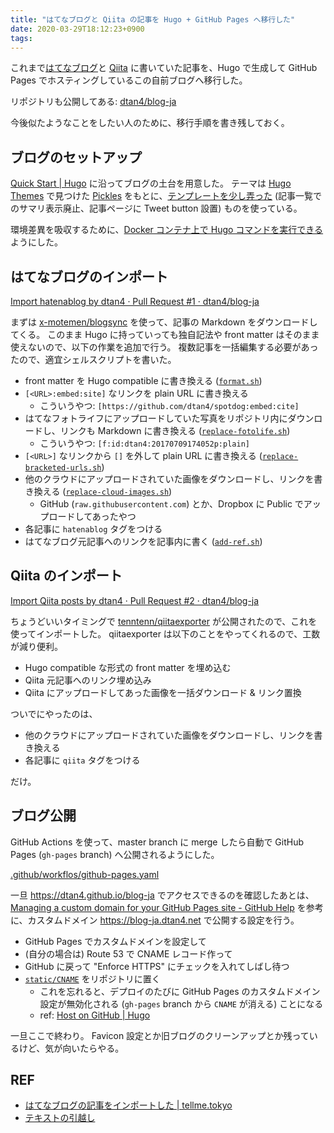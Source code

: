```yaml
---
title: "はてなブログと Qiita の記事を Hugo + GitHub Pages へ移行した"
date: 2020-03-29T18:12:23+0900
tags:
---
```


これまで[はてなブログ](https://dtan4.hatenablog.com/)と [Qiita](https://qiita.com/dtan4) に書いていた記事を、Hugo で生成して GitHub Pages でホスティングしているこの自前ブログへ移行した。

リポジトリも公開してある: [dtan4/blog-ja](https://github.com/dtan4/blog-ja/)

今後似たようなことをしたい人のために、移行手順を書き残しておく。

## ブログのセットアップ

[Quick Start | Hugo](https://gohugo.io/getting-started/quick-start/) に沿ってブログの土台を用意した。
テーマは [Hugo Themes](https://themes.gohugo.io/) で見つけた [Pickles](https://github.com/mismith0227/hugo_theme_pickles) をもとに、[テンプレートを少し弄った](https://github.com/dtan4/blog-ja/tree/b296ec3db8b3696a9711aabdb167a0639b1d583c/layouts/_default) (記事一覧でのサマリ表示廃止、記事ページに Tweet button 設置) ものを使っている。

環境差異を吸収するために、[Docker コンテナ上で Hugo コマンドを実行できる](https://github.com/dtan4/blog-ja/blob/b296ec3db8b3696a9711aabdb167a0639b1d583c/docker-compose.yaml)ようにした。

## はてなブログのインポート

[Import hatenablog by dtan4 · Pull Request #1 · dtan4/blog-ja](https://github.com/dtan4/blog-ja/pull/1)

まずは [x-motemen/blogsync](https://github.com/x-motemen/blogsync) を使って、記事の Markdown をダウンロードしてくる。
このまま Hugo に持っていっても独自記法や front matter はそのまま使えないので、以下の作業を追加で行う。
複数記事を一括編集する必要があったので、適宜シェルスクリプトを書いた。

- front matter を Hugo compatible に書き換える ([`format.sh`](https://github.com/dtan4/blog-ja/blob/b296ec3db8b3696a9711aabdb167a0639b1d583c/script/format.sh))
- `[<URL>:embed:site]` なリンクを plain URL に書き換える
  - こういうやつ: `[https://github.com/dtan4/spotdog:embed:cite]`
- はてなフォトライフにアップロードしていた写真をリポジトリ内にダウンロードし、リンクも Markdown に書き換える ([`replace-fotolife.sh`](https://github.com/dtan4/blog-ja/blob/b296ec3db8b3696a9711aabdb167a0639b1d583c/script/replace-fotolife.sh))
  - こういうやつ: `[f:id:dtan4:20170709174052p:plain]`
- `[<URL>]` なリンクから `[]` を外して plain URL に書き換える ([`replace-bracketed-urls.sh`](https://github.com/dtan4/blog-ja/blob/b296ec3db8b3696a9711aabdb167a0639b1d583c/script/replace-bracketed-urls.sh))
- 他のクラウドにアップロードされていた画像をダウンロードし、リンクを書き換える ([`replace-cloud-images.sh`](https://github.com/dtan4/blog-ja/blob/b296ec3db8b3696a9711aabdb167a0639b1d583c/script/replace-cloud-images.sh))
  - GitHub (`raw.githubusercontent.com`) とか、Dropbox に Public でアップロードしてあったやつ
- 各記事に `hatenablog` タグをつける
- はてなブログ元記事へのリンクを記事内に書く ([`add-ref.sh`](https://github.com/dtan4/blog-ja/blob/b296ec3db8b3696a9711aabdb167a0639b1d583c/script/add-ref.sh))

## Qiita のインポート

[Import Qiita posts by dtan4 · Pull Request #2 · dtan4/blog-ja](https://github.com/dtan4/blog-ja/pull/2)

ちょうどいいタイミングで [tenntenn/qiitaexporter](https://github.com/tenntenn/qiitaexporter) が公開されたので、これを使ってインポートした。
qiitaexporter は以下のことをやってくれるので、工数が減り便利。

- Hugo compatible な形式の front matter を埋め込む
- Qiita 元記事へのリンク埋め込み
- Qiita にアップロードしてあった画像を一括ダウンロード & リンク置換

ついでにやったのは、

- 他のクラウドにアップロードされていた画像をダウンロードし、リンクを書き換える
- 各記事に `qiita` タグをつける

だけ。

## ブログ公開

GitHub Actions を使って、master branch に merge したら自動で GitHub Pages (`gh-pages` branch) へ公開されるようにした。

[.github/workflos/github-pages.yaml](https://github.com/dtan4/blog-ja/blob/b296ec3db8b3696a9711aabdb167a0639b1d583c/.github/workflows/github-pages.yaml)

一旦 https://dtan4.github.io/blog-ja でアクセスできるのを確認したあとは、[Managing a custom domain for your GitHub Pages site - GitHub Help](https://help.github.com/en/github/working-with-github-pages/managing-a-custom-domain-for-your-github-pages-site) を参考に、カスタムドメイン https://blog-ja.dtan4.net で公開する設定を行う。

- GitHub Pages でカスタムドメインを設定して
- (自分の場合は) Route 53 で CNAME レコード作って
- GitHub に戻って "Enforce HTTPS" にチェックを入れてしばし待つ
- [`static/CNAME`](https://github.com/dtan4/blog-ja/blob/b296ec3db8b3696a9711aabdb167a0639b1d583c/static/CNAME) をリポジトリに置く
  - これを忘れると、デプロイのたびに GitHub Pages のカスタムドメイン設定が無効化される (`gh-pages` branch から `CNAME` が消える) ことになる
  - ref: [Host on GitHub | Hugo](https://gohugo.io/hosting-and-deployment/hosting-on-github/#use-a-custom-domain)

一旦ここで終わり。
Favicon 設定とか旧ブログのクリーンアップとか残っているけど、気が向いたらやる。

## REF

- [はてなブログの記事をインポートした | tellme.tokyo](https://tellme.tokyo/post/2020/01/28/import-hatena-blog/)
- [テキストの引越し](https://r7kamura.com/articles/2019-11-16-moving-text)
